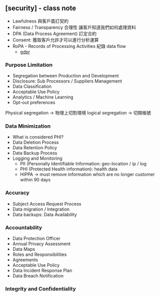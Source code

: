 ## [security] - class note

* Lawfulness 與客戶簽訂契約
* Fairness / Transparency 合理性 讓客戶知道我們如何處理資料
* DPA (Data Process Agreement) 訂定合約
* Consent: 獲取客戶允許才可以進行分析運算
* RoPA - Records of Processing Activities 紀錄 data flow
    - [gdpr](https://gdpr-info.eu/art-30-gdpr/)

### Purpose Limitation
* Segregation between Production and Development
* Disclosure: Sub Processors / Suppliers Management
* Data Classification
* Acceptable Use Policy
* Analytics / Machine Learning
* Opt-out preferences

Physical segregation -> 物理上切割環境
logical segregation -> 切開帳號

### Data Minimization
* What is considered PHI?
* Data Deletion Process
* Data Retention Policy
* Data Backup Process
* Logging and Monitoring
    * PII (Personally Identifiable Information: geo-location / ip / log
    * PHI (Protected Health information): health data
    * HIPPA -> must remove information which are no longer customer within 90 days


### Accuracy
* Subject Access Request Process
* Data migration / Integration
* Data backups: Data Availability

### Accountability
* Data Protection Officer
* Annual Privacy Assessment
* Data Maps
* Roles and Responsibilities
* Agreements
* Acceptable Use Policy
* Data Incident Response Plan
* Data Breach Notification

### Integrity and Confidentiality

